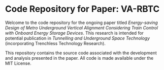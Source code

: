 # Code Repository for Paper: VA-RBTC

Welcome to the code repository for the ongoing paper titled *Energy-saving Design of Metro Underground Vertical Alignment Considering Train Control with Onboard Energy Storage Devices*. This research is intended for potential publication in *Tunnelling and Underground Space Technology* (incorporating Trenchless Technology Research).

This repository contains the source code associated with the development and analysis presented in the paper. All code is made available under the MIT License.